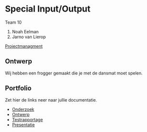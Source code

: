 # Special Input/Output
Team 10
1. Noah Eelman
2. Jarno van Lierop

[Projectmanagment](https://trello.com/b/wz2I4gBK/input-output) <Trello scrumboard bijvoorbeeld>

## Ontwerp
Wij hebben een frogger gemaakt die je met de dansmat moet spelen.

## Portfolio
Zet hier de links neer naar jullie documentatie.

* [Onderzoek](https://mediacollegeamsterdam-my.sharepoint.com/:w:/g/personal/24922_ma-web_nl/EU32XUrpPntJtL250xyqXYsBUiq8gI764TjWRp2NfUywog?e=zPC4m6)
* [Ontwerp](https://mediacollegeamsterdam-my.sharepoint.com/:w:/g/personal/24922_ma-web_nl/EWtiTEPcN_1Fs6mXcUQniC0BkrICJkp3PpeFCaB-YhIJgw?e=kaS9rY)
* [Testrapportage](https://youtu.be/u7IaidBwqgc)
* [Presentatie](https://mediacollegeamsterdam-my.sharepoint.com/:p:/g/personal/24922_ma-web_nl/EWdi0Vml3YlAmfnUe1uL2EEBNTJbjqyZ80KL4hHP47vxPQ?e=fKpzc3)
